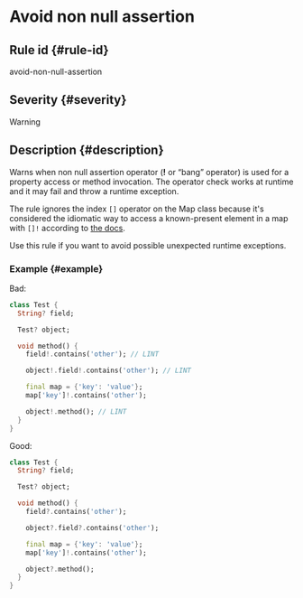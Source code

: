 # Avoid non null assertion

## Rule id {#rule-id}

avoid-non-null-assertion

## Severity {#severity}

Warning

## Description {#description}

Warns when non null assertion operator (**!** or “bang” operator) is used for a property access or method invocation. The operator check works at runtime and it may fail and throw a runtime exception.

The rule ignores the index `[]` operator on the Map class because it's considered the idiomatic way to access a known-present element in a map with `[]!` according to [the docs](https://dart.dev/null-safety/understanding-null-safety#the-map-index-operator-is-nullable).

Use this rule if you want to avoid possible unexpected runtime exceptions.

### Example {#example}

Bad:

```dart
class Test {
  String? field;

  Test? object;

  void method() {
    field!.contains('other'); // LINT

    object!.field!.contains('other'); // LINT

    final map = {'key': 'value'};
    map['key']!.contains('other');

    object!.method(); // LINT
  }
}
```

Good:

```dart
class Test {
  String? field;

  Test? object;

  void method() {
    field?.contains('other');

    object?.field?.contains('other');

    final map = {'key': 'value'};
    map['key']!.contains('other');

    object?.method();
  }
}
```
